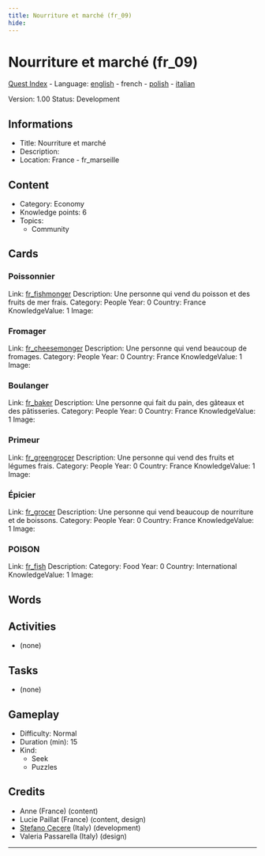 ```yaml
---
title: Nourriture et marché (fr_09)
hide:
---
```


# Nourriture et marché (fr_09)
[Quest Index](./index.fr.md) - Language: [english](./fr_09.md) - french - [polish](./fr_09.pl.md) - [italian](./fr_09.it.md)

Version: 1.00
Status: Development

## Informations

- Title: Nourriture et marché
- Description: 
- Location: France - fr_marseille
## Content
- Category: Economy
- Knowledge points: 6
- Topics:
  - Community

## Cards
### Poissonnier
Link: [fr_fishmonger](../cards/index.md#fr_fishmonger)
Description: Une personne qui vend du poisson et des fruits de mer frais.
Category: People
Year: 0
Country: France
KnowledgeValue: 1
Image: 

### Fromager
Link: [fr_cheesemonger](../cards/index.md#fr_cheesemonger)
Description: Une personne qui vend beaucoup de fromages.
Category: People
Year: 0
Country: France
KnowledgeValue: 1
Image: 

### Boulanger
Link: [fr_baker](../cards/index.md#fr_baker)
Description: Une personne qui fait du pain, des gâteaux et des pâtisseries.
Category: People
Year: 0
Country: France
KnowledgeValue: 1
Image: 

### Primeur
Link: [fr_greengrocer](../cards/index.md#fr_greengrocer)
Description: Une personne qui vend des fruits et légumes frais.
Category: People
Year: 0
Country: France
KnowledgeValue: 1
Image: 

### Épicier
Link: [fr_grocer](../cards/index.md#fr_grocer)
Description: Une personne qui vend beaucoup de nourriture et de boissons.
Category: People
Year: 0
Country: France
KnowledgeValue: 1
Image: 

### POISON
Link: [fr_fish](../cards/index.md#fr_fish)
Description: 
Category: Food
Year: 0
Country: International
KnowledgeValue: 1
Image: 

## Words
## Activities
- (none)

## Tasks
- (none)
## Gameplay
- Difficulty: Normal
- Duration (min): 15
- Kind:
  - Seek
  - Puzzles
## Credits
- Anne (France) (content)
- Lucie Paillat (France) (content, design)
- [Stefano Cecere](https://stefanocecere.com) (Italy) (development)
- Valeria Passarella (Italy) (design)

---

